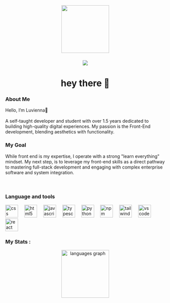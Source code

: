 <div align="center">
  <img height="150" src="https://i.pinimg.com/736x/f2/8a/3d/f28a3d28ec4ae299aff55082d6e97849.jpg"  />
</div>



<div align="center"></div>

###

<div align="center">
  <img src="https://visitor-badge.laobi.icu/badge?page_id=Luvienna.Luvienna&left_color=deeppink&right_color=lightpink&left_text=Views"  />
</div>



<h1 align="center">hey there 👋</h1>



<h3 align="left">About Me</h3>
<p align="left"> Hello, I’m Luvienna👋<br><br>A self-taught developer and student with over 1.5 years dedicated to building high-quality digital experiences. My passion is the Front-End development, blending aesthetics with functionality.


###

<h3 aling-"lift">My Goal</h3>
While front end is my expertise, I operate with a strong "learn everything" mindset. My next step, is to leverage my front-end skills as a direct pathway to mastering full-stack development and engaging with complex enterprise software and system integration.<br><br><br></p>


<h3 align="left">Language and tools</h3>

<div align="left">
  <img src="https://cdn.jsdelivr.net/gh/devicons/devicon/icons/css3/css3-original.svg" height="40" alt="css logo"  />
  <img width="12" />
  <img src="https://cdn.jsdelivr.net/gh/devicons/devicon/icons/html5/html5-original.svg" height="40" alt="html5 logo"  />
  <img width="12" />
  <img src="https://cdn.jsdelivr.net/gh/devicons/devicon/icons/javascript/javascript-original.svg" height="40" alt="javascript logo"  />
  <img width="12" />
  <img src="https://cdn.jsdelivr.net/gh/devicons/devicon/icons/typescript/typescript-original.svg" height="40" alt="typescript logo"  />
  <img width="12" />
  <img src="https://cdn.jsdelivr.net/gh/devicons/devicon/icons/python/python-original.svg" height="40" alt="python logo"  />
  <img width="12" />
  <img src="https://cdn.jsdelivr.net/gh/devicons/devicon/icons/npm/npm-original-wordmark.svg" height="40" alt="npm logo"  />
  <img width="12" />
  <img src="https://cdn.jsdelivr.net/gh/devicons/devicon/icons/tailwindcss/tailwindcss-original-wordmark.svg" height="40" alt="tailwindcss logo"  />
  <img width="12" />
  <img src="https://cdn.jsdelivr.net/gh/devicons/devicon/icons/vscode/vscode-original.svg" height="40" alt="vscode logo"  />
  <img width="12" />
  <img src="https://cdn.jsdelivr.net/gh/devicons/devicon/icons/react/react-original.svg" height="40" alt="react logo"  />
</div>


<h3 align="left"> My Stats :</h3>



<div align="center">
  <img src="https://github-readme-stats.vercel.app/api/top-langs?username=Luvienna&locale=en&hide_title=false&layout=compact&card_width=320&langs_count=5&theme=dracula&hide_border=false&order=2" height="150" alt="languages graph"  />
</div>


